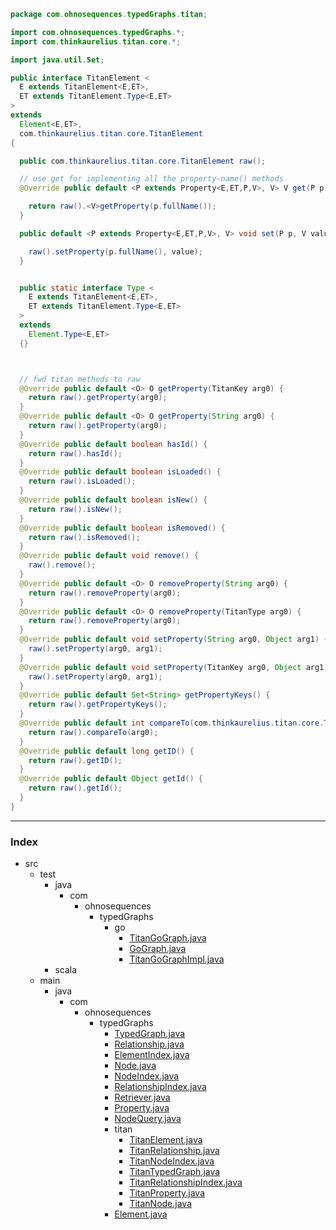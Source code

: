 
```java
package com.ohnosequences.typedGraphs.titan;

import com.ohnosequences.typedGraphs.*;
import com.thinkaurelius.titan.core.*;

import java.util.Set;

public interface TitanElement <
  E extends TitanElement<E,ET>, 
  ET extends TitanElement.Type<E,ET>
>
extends
  Element<E,ET>,
  com.thinkaurelius.titan.core.TitanElement  
{

  public com.thinkaurelius.titan.core.TitanElement raw();

  // use get for implementing all the property-name() methods
  @Override public default <P extends Property<E,ET,P,V>, V> V get(P p) {

    return raw().<V>getProperty(p.fullName());
  }

  public default <P extends Property<E,ET,P,V>, V> void set(P p, V value) {

    raw().setProperty(p.fullName(), value);
  }


  public static interface Type <
    E extends TitanElement<E,ET>,
    ET extends TitanElement.Type<E,ET>
  >
  extends
    Element.Type<E,ET> 
  {}



  // fwd titan methods to raw
  @Override public default <O> O getProperty(TitanKey arg0) { 
    return raw().getProperty(arg0); 
  }
  @Override public default <O> O getProperty(String arg0) { 
    return raw().getProperty(arg0); 
  }
  @Override public default boolean hasId() {  
    return raw().hasId(); 
  }
  @Override public default boolean isLoaded() {   
    return raw().isLoaded();  
  }
  @Override public default boolean isNew() {    
    return raw().isNew(); 
  }
  @Override public default boolean isRemoved() {  
    return raw().isRemoved(); 
  }
  @Override public default void remove() {  
    raw().remove(); 
  }
  @Override public default <O> O removeProperty(String arg0) {  
    return raw().removeProperty(arg0);  
  }
  @Override public default <O> O removeProperty(TitanType arg0) { 
    return raw().removeProperty(arg0);
  }
  @Override public default void setProperty(String arg0, Object arg1) {   
    raw().setProperty(arg0, arg1);  
  }
  @Override public default void setProperty(TitanKey arg0, Object arg1) { 
    raw().setProperty(arg0, arg1);  
  }
  @Override public default Set<String> getPropertyKeys() {    
    return raw().getPropertyKeys(); 
  }
  @Override public default int compareTo(com.thinkaurelius.titan.core.TitanElement arg0) {  
    return raw().compareTo(arg0); 
  }
  @Override public default long getID() { 
    return raw().getID(); 
  }
  @Override public default Object getId() { 
    return raw().getId();
  }
}
```


------

### Index

+ src
  + test
    + java
      + com
        + ohnosequences
          + typedGraphs
            + go
              + [TitanGoGraph.java][test/java/com/ohnosequences/typedGraphs/go/TitanGoGraph.java]
              + [GoGraph.java][test/java/com/ohnosequences/typedGraphs/go/GoGraph.java]
              + [TitanGoGraphImpl.java][test/java/com/ohnosequences/typedGraphs/go/TitanGoGraphImpl.java]
    + scala
  + main
    + java
      + com
        + ohnosequences
          + typedGraphs
            + [TypedGraph.java][main/java/com/ohnosequences/typedGraphs/TypedGraph.java]
            + [Relationship.java][main/java/com/ohnosequences/typedGraphs/Relationship.java]
            + [ElementIndex.java][main/java/com/ohnosequences/typedGraphs/ElementIndex.java]
            + [Node.java][main/java/com/ohnosequences/typedGraphs/Node.java]
            + [NodeIndex.java][main/java/com/ohnosequences/typedGraphs/NodeIndex.java]
            + [RelationshipIndex.java][main/java/com/ohnosequences/typedGraphs/RelationshipIndex.java]
            + [Retriever.java][main/java/com/ohnosequences/typedGraphs/Retriever.java]
            + [Property.java][main/java/com/ohnosequences/typedGraphs/Property.java]
            + [NodeQuery.java][main/java/com/ohnosequences/typedGraphs/NodeQuery.java]
            + titan
              + [TitanElement.java][main/java/com/ohnosequences/typedGraphs/titan/TitanElement.java]
              + [TitanRelationship.java][main/java/com/ohnosequences/typedGraphs/titan/TitanRelationship.java]
              + [TitanNodeIndex.java][main/java/com/ohnosequences/typedGraphs/titan/TitanNodeIndex.java]
              + [TitanTypedGraph.java][main/java/com/ohnosequences/typedGraphs/titan/TitanTypedGraph.java]
              + [TitanRelationshipIndex.java][main/java/com/ohnosequences/typedGraphs/titan/TitanRelationshipIndex.java]
              + [TitanProperty.java][main/java/com/ohnosequences/typedGraphs/titan/TitanProperty.java]
              + [TitanNode.java][main/java/com/ohnosequences/typedGraphs/titan/TitanNode.java]
            + [Element.java][main/java/com/ohnosequences/typedGraphs/Element.java]

[test/java/com/ohnosequences/typedGraphs/go/TitanGoGraph.java]: ../../../../../../test/java/com/ohnosequences/typedGraphs/go/TitanGoGraph.java.md
[test/java/com/ohnosequences/typedGraphs/go/GoGraph.java]: ../../../../../../test/java/com/ohnosequences/typedGraphs/go/GoGraph.java.md
[test/java/com/ohnosequences/typedGraphs/go/TitanGoGraphImpl.java]: ../../../../../../test/java/com/ohnosequences/typedGraphs/go/TitanGoGraphImpl.java.md
[main/java/com/ohnosequences/typedGraphs/TypedGraph.java]: ../TypedGraph.java.md
[main/java/com/ohnosequences/typedGraphs/Relationship.java]: ../Relationship.java.md
[main/java/com/ohnosequences/typedGraphs/ElementIndex.java]: ../ElementIndex.java.md
[main/java/com/ohnosequences/typedGraphs/Node.java]: ../Node.java.md
[main/java/com/ohnosequences/typedGraphs/NodeIndex.java]: ../NodeIndex.java.md
[main/java/com/ohnosequences/typedGraphs/RelationshipIndex.java]: ../RelationshipIndex.java.md
[main/java/com/ohnosequences/typedGraphs/Retriever.java]: ../Retriever.java.md
[main/java/com/ohnosequences/typedGraphs/Property.java]: ../Property.java.md
[main/java/com/ohnosequences/typedGraphs/NodeQuery.java]: ../NodeQuery.java.md
[main/java/com/ohnosequences/typedGraphs/titan/TitanElement.java]: TitanElement.java.md
[main/java/com/ohnosequences/typedGraphs/titan/TitanRelationship.java]: TitanRelationship.java.md
[main/java/com/ohnosequences/typedGraphs/titan/TitanNodeIndex.java]: TitanNodeIndex.java.md
[main/java/com/ohnosequences/typedGraphs/titan/TitanTypedGraph.java]: TitanTypedGraph.java.md
[main/java/com/ohnosequences/typedGraphs/titan/TitanRelationshipIndex.java]: TitanRelationshipIndex.java.md
[main/java/com/ohnosequences/typedGraphs/titan/TitanProperty.java]: TitanProperty.java.md
[main/java/com/ohnosequences/typedGraphs/titan/TitanNode.java]: TitanNode.java.md
[main/java/com/ohnosequences/typedGraphs/Element.java]: ../Element.java.md
